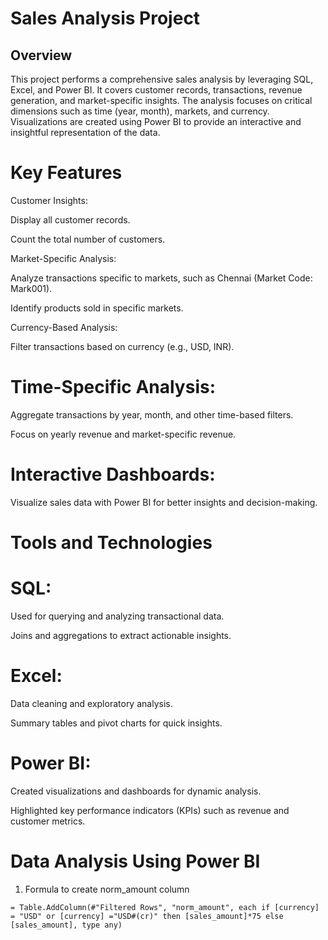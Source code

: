 
# Sales Analysis Project
## Overview
This project performs a comprehensive sales analysis by leveraging SQL, Excel, and Power BI. It covers customer records, transactions, revenue generation, and market-specific insights. The analysis focuses on critical dimensions such as time (year, month), markets, and currency. Visualizations are created using Power BI to provide an interactive and insightful representation of the data.

# Key Features
Customer Insights:

Display all customer records.

Count the total number of customers.

Market-Specific Analysis:

Analyze transactions specific to markets, such as Chennai (Market Code: Mark001).

Identify products sold in specific markets.

Currency-Based Analysis:

Filter transactions based on currency (e.g., USD, INR).

# Time-Specific Analysis:

Aggregate transactions by year, month, and other time-based filters.

Focus on yearly revenue and market-specific revenue.

# Interactive Dashboards:

Visualize sales data with Power BI for better insights and decision-making.

# Tools and Technologies

# SQL:

Used for querying and analyzing transactional data.

Joins and aggregations to extract actionable insights.

# Excel:

Data cleaning and exploratory analysis.

Summary tables and pivot charts for quick insights.

# Power BI:
Created visualizations and dashboards for dynamic analysis.

Highlighted key performance indicators (KPIs) such as revenue and customer metrics.

Data Analysis Using Power BI
============================

1. Formula to create norm_amount column

`= Table.AddColumn(#"Filtered Rows", "norm_amount", each if [currency] = "USD" or [currency] ="USD#(cr)" then [sales_amount]*75 else [sales_amount], type any)`




